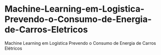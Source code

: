 # Machine-Learning-em-Logistica-Prevendo-o-Consumo-de-Energia-de-Carros-Eletricos
Machine Learning em Logística Prevendo o Consumo de Energia de Carros Elétricos
